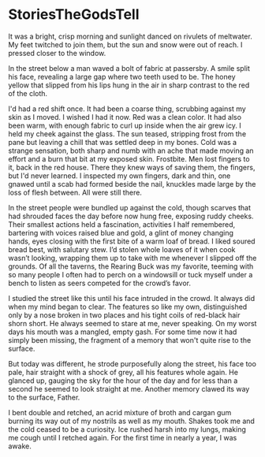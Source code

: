 # StoriesTheGodsTell

It was a bright, crisp morning and sunlight danced on rivulets of meltwater. My feet twitched to join them, but the sun and snow were out of reach. I pressed closer to the window.

In the street below a man waved a bolt of fabric at passersby. A smile split his face, revealing a large gap where two teeth used to be. The honey yellow that slipped from his lips hung in the air in sharp contrast to the red of the cloth.

I'd had a red shift once. It had been a coarse thing, scrubbing against my skin as I moved. I wished I had it now. Red was a clean color. It had also been warm, with enough fabric to curl up inside when the air grew icy. I held my cheek against the glass. The sun teased, stripping frost from the pane but leaving a chill that was settled deep in my bones. Cold was a strange sensation, both sharp and numb with an ache that made moving an effort and a burn that bit at my exposed skin. Frostbite. Men lost fingers to it, back in the red house. There they knew ways of saving them, the fingers, but I'd never learned. I inspected my own fingers, dark and thin, one gnawed until a scab had formed beside the nail, knuckles made large by the loss of flesh between. All were still there.

In the street people were bundled up against the cold, though scarves that had shrouded faces the day before now hung free, exposing ruddy cheeks. Their smallest actions held a fascination, activities I half remembered, bartering with voices raised blue and gold, a glint of money changing hands, eyes closing with the first bite of a warm loaf of bread. I liked soured bread best, with salutary stew. I’d stolen whole loaves of it when cook wasn’t looking, wrapping them up to take with me whenever I slipped off the grounds. Of all the taverns, the Rearing Buck was my favorite, teeming with so many people I often had to perch on a windowsill or tuck myself under a bench to listen as seers competed for the crowd’s favor.

I studied the street like this until his face intruded in the crowd. It always did when my mind began to clear. The features so like my own, distinguished only by a nose broken in two places and his tight coils of red-black hair shorn short. He always seemed to stare at me, never speaking. On my worst days his mouth was a mangled, empty gash. For some time now it had simply been missing, the fragment of a memory that won't quite rise to the surface.

But today was different, he strode purposefully along the street, his face too pale, hair straight with a shock of grey, all his features whole again. He glanced up, gauging the sky for the hour of the day and for less than a second he seemed to look straight at me. Another memory clawed its way to the surface, Father.

I bent double and retched, an acrid mixture of broth and cargan gum burning its way out of my nostrils as well as my mouth. Shakes took me and the cold ceased to be a curiosity. Ice rushed harsh into my lungs, making me cough until I retched again. For the first time in nearly a year, I was awake.
